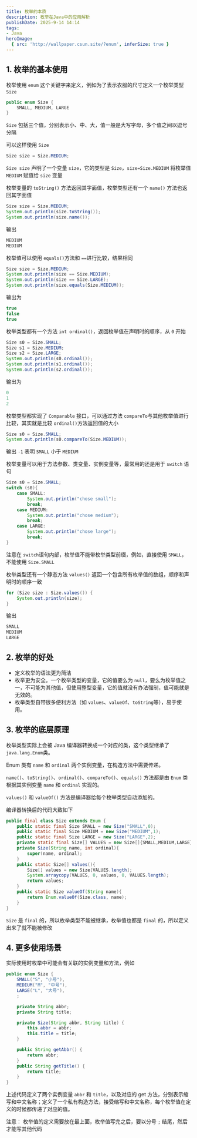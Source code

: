 ```yaml
---
title: 枚举的本质
description: 枚举在Java中的应用解析
publishDate: 2025-9-14 14:14
tags:
- Java
heroImage:
  { src: 'http://wallpaper.csun.site/?enum', inferSize: true }
---
```


## 1. 枚举的基本使用

枚举使用 `enum` 这个关键字来定义，例如为了表示衣服的尺寸定义一个枚举类型 `Size`​

```java
public enum Size {
    SMALL, MEDIUM, LARGE
}
```

`Size` 包括三个值，分别表示小、中、大，值一般是<span data-type="text" style="background-color: var(--b3-card-error-background); color: var(--b3-card-error-color);">大写字母</span>，多个值之间以逗号分隔

可以这样使用 `Size`​

```java
Size size = Size.MEDIUM;
```

`Size size` 声明了一个变量 `size`，它的类型是 `Size`，`size=Size.MEDIUM` 将枚举值 `MEDIUM` 赋值给 `size` 变量

枚举变量的 `toString()` 方法返回其字面值，枚举类型还有一个 `name()` 方法也返回其字面值

```java
Size size = Size.MEDIUM;
System.out.println(size.toString());
System.out.println(size.name());
```

输出

```java
MEDIUM
MEDIUM
```

枚举值<span data-type="text" style="background-color: var(--b3-card-error-background); color: var(--b3-card-error-color);">可以使用 </span>`equals()`​​<span data-type="text" style="background-color: var(--b3-card-error-background); color: var(--b3-card-error-color);"> 方法和 </span>`==`​​<span data-type="text" style="background-color: var(--b3-card-error-background); color: var(--b3-card-error-color);"> 进行比较</span>，结果相同

```java
Size size = Size.MEDIUM;
System.out.println(size == Size.MEDIUM);
System.out.println(size == Size.LARGE);
System.out.println(size.equals(Size.MEDIUM));
```

输出为

```java
true
false
true
```

枚举类型都有一个方法 `int ordinal()`，返回枚举值在声明时的顺序，从 `0` 开始

```java
Size s0 = Size.SMALL;
Size s1 = Size.MEDIUM;
Size s2 = Size.LARGE;
System.out.println(s0.ordinal());
System.out.println(s1.ordinal());
System.out.println(s2.ordinal());
```

输出为

```java
0
1
2
```

枚举类型都实现了 `Comparable` 接口，可以通过<span data-type="text" style="background-color: var(--b3-card-error-background); color: var(--b3-card-error-color);">方法 </span>`compareTo`​​<span data-type="text" style="background-color: var(--b3-card-error-background); color: var(--b3-card-error-color);"> 与其他枚举值进行比较</span>，其实就是<span data-type="text" style="background-color: var(--b3-card-error-background); color: var(--b3-card-error-color);">比较 </span>`ordinal()`​​<span data-type="text" style="background-color: var(--b3-card-error-background); color: var(--b3-card-error-color);"> 方法返回值的大小</span>

```java
Size s0 = Size.SMALL;
System.out.println(s0.compareTo(Size.MEDIUM));
```

输出 `-1` 表明 `SMALL` ​小于 `MEDIUM`​

枚举变量可以用于方法参数、类变量、实例变量等，最常用的还是用于 `switch` 语句

```java
Size s0 = Size.SMALL;
switch (s0){
	case SMALL:
		System.out.println("chose small");
		break;
	case MEDIUM:
		System.out.println("chose medium");
		break;
	case LARGE:
		System.out.println("chose large");
		break;
}
```

注意在 `switch` ​语句内部，<span data-type="text" style="background-color: var(--b3-card-error-background); color: var(--b3-card-error-color);">枚举值不能带枚举类型前缀</span>，例如，直接使用 `SMALL`，不能使用 `Size.SMALL`​

枚举类型还有一个静态方法 `values()` 返回一个包含所有枚举值的数组，顺序和声明时的顺序一致

```java
for (Size size : Size.values()) {
	System.out.println(size);
}
```

输出

```java
SMALL
MEDIUM
LARGE
```

## 2. 枚举的好处

- 定义枚举的语法更为简洁
- 枚举更为安全。一个枚举类型的变量，它的值要么为 `null`，要么为枚举值之一，不可能为其他值，但使用整型变量，它的值就没有办法强制，值可能就是无效的。
- 枚举类型自带很多便利方法（如 `values`、`valueOf`、`toString` ​等），易于使用。

## 3. 枚举的底层原理

枚举类型实际上会<span data-type="text" style="background-color: var(--b3-card-error-background); color: var(--b3-card-error-color);">被 Java 编译器转换成一个对应的类，这个类型继承了 </span>`java.lang.Enum`​​<span data-type="text" style="background-color: var(--b3-card-error-background); color: var(--b3-card-error-color);"> 类。</span>

Enum 类有 `name` 和 `ordinal` 两个实例变量，在构造方法中需要传递。

`name()`、`toString()`、`ordinal()`、`compareTo()`、`equals()` 方法都是由 `Enum` 类根据其实例变量 `name` 和 `ordinal` 实现的。

`values()` 和 `valueOf()` 方法是编译器给每个枚举类型自动添加的。

编译器转换后的代码大致如下

```java
public final class Size extends Enum {
    public static final Size SMALL = new Size("SMALL",0);
    public static final Size MEDIUM = new Size("MEDIUM",1);
    public static final Size LARGE = new Size("LARGE",2);
    private static final Size[] VALUES = new Size[]{SMALL,MEDIUM,LARGE};
    private Size(String name, int ordinal){
        super(name, ordinal);
    }
    public static Size[] values(){
        Size[] values = new Size[VALUES.length];
        System.arraycopy(VALUES, 0, values, 0, VALUES.length);
        return values;
    }
    public static Size valueOf(String name){
        return Enum.valueOf(Size.class, name);
    }
}
```

`Size` 是 `final` 的，所以枚举类型不能被继承，枚举值也都是 `final` 的，所以定义出来了就不能被修改

## 4. 更多使用场景

实际使用时枚举中可能会有关联的实例变量和方法，例如

```java
public enum Size {
    SMALL("S", "小号"), 
    MEDIUM("M", "中号"), 
    LARGE("L", "大号"),
    ;

    private String abbr;
    private String title;

    private Size(String abbr, String title) {
        this.abbr = abbr;
        this.title = title;
    }

    public String getAbbr() {
        return abbr;
    }
    public String getTitle() {
        return title;
    }
}

```

上述代码定义了两个实例变量 `abbr` 和 `title`，以及对应的 get 方法，分别表示缩写和中文名称；定义了一个私有构造方法，接受缩写和中文名称，每个枚举值在定义的时候都传递了对应的值。

注意：<span data-type="text" style="background-color: var(--b3-card-error-background); color: var(--b3-card-error-color);"> 枚举值的定义需要放在最上面，枚举值写完之后，要以分号 `;` 结尾，然后才能写其他代码 </span>